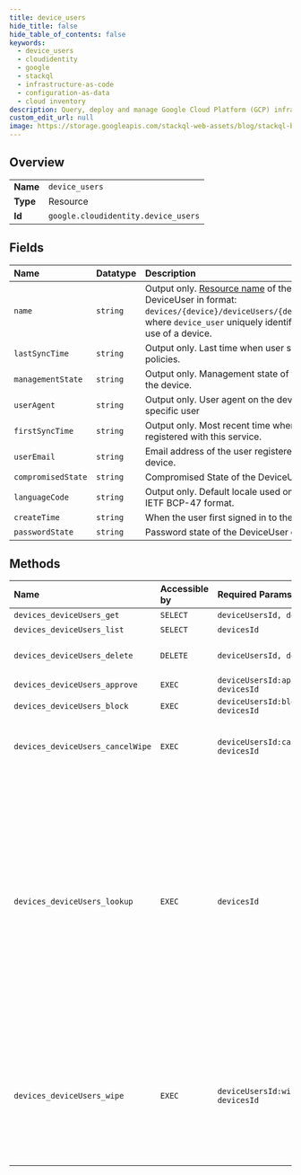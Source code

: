 ```yaml
---
title: device_users
hide_title: false
hide_table_of_contents: false
keywords:
  - device_users
  - cloudidentity
  - google    
  - stackql
  - infrastructure-as-code
  - configuration-as-data
  - cloud inventory
description: Query, deploy and manage Google Cloud Platform (GCP) infrastructure and resources using SQL
custom_edit_url: null
image: https://storage.googleapis.com/stackql-web-assets/blog/stackql-blog-post-featured-image.png
---
```

  
    

## Overview
<table><tbody>
<tr><td><b>Name</b></td><td><code>device_users</code></td></tr>
<tr><td><b>Type</b></td><td>Resource</td></tr>
<tr><td><b>Id</b></td><td><code>google.cloudidentity.device_users</code></td></tr>
</tbody></table>

## Fields
| Name | Datatype | Description |
|:-----|:---------|:------------|
| `name` | `string` | Output only. [Resource name](https://cloud.google.com/apis/design/resource_names) of the DeviceUser in format: `devices/{device}/deviceUsers/{device_user}`, where `device_user` uniquely identifies a user's use of a device. |
| `lastSyncTime` | `string` | Output only. Last time when user synced with policies. |
| `managementState` | `string` | Output only. Management state of the user on the device. |
| `userAgent` | `string` | Output only. User agent on the device for this specific user |
| `firstSyncTime` | `string` | Output only. Most recent time when user registered with this service. |
| `userEmail` | `string` | Email address of the user registered on the device. |
| `compromisedState` | `string` | Compromised State of the DeviceUser object |
| `languageCode` | `string` | Output only. Default locale used on device, in IETF BCP-47 format. |
| `createTime` | `string` | When the user first signed in to the device |
| `passwordState` | `string` | Password state of the DeviceUser object |
## Methods
| Name | Accessible by | Required Params | Description |
|:-----|:--------------|:----------------|:------------|
| `devices_deviceUsers_get` | `SELECT` | `deviceUsersId, devicesId` | Retrieves the specified DeviceUser |
| `devices_deviceUsers_list` | `SELECT` | `devicesId` | Lists/Searches DeviceUsers. |
| `devices_deviceUsers_delete` | `DELETE` | `deviceUsersId, devicesId` | Deletes the specified DeviceUser. This also revokes the user's access to device data. |
| `devices_deviceUsers_approve` | `EXEC` | `deviceUsersId:approve, devicesId` | Approves device to access user data. |
| `devices_deviceUsers_block` | `EXEC` | `deviceUsersId:block, devicesId` | Blocks device from accessing user data |
| `devices_deviceUsers_cancelWipe` | `EXEC` | `deviceUsersId:cancelWipe, devicesId` | Cancels an unfinished user account wipe. This operation can be used to cancel device wipe in the gap between the wipe operation returning success and the device being wiped. |
| `devices_deviceUsers_lookup` | `EXEC` | `devicesId` | Looks up resource names of the DeviceUsers associated with the caller's credentials, as well as the properties provided in the request. This method must be called with end-user credentials with the scope: https://www.googleapis.com/auth/cloud-identity.devices.lookup If multiple properties are provided, only DeviceUsers having all of these properties are considered as matches - i.e. the query behaves like an AND. Different platforms require different amounts of information from the caller to ensure that the DeviceUser is uniquely identified. - iOS: No properties need to be passed, the caller's credentials are sufficient to identify the corresponding DeviceUser. - Android: Specifying the 'android_id' field is required. - Desktop: Specifying the 'raw_resource_id' field is required. |
| `devices_deviceUsers_wipe` | `EXEC` | `deviceUsersId:wipe, devicesId` | Wipes the user's account on a device. Other data on the device that is not associated with the user's work account is not affected. For example, if a Gmail app is installed on a device that is used for personal and work purposes, and the user is logged in to the Gmail app with their personal account as well as their work account, wiping the "deviceUser" by their work administrator will not affect their personal account within Gmail or other apps such as Photos. |
